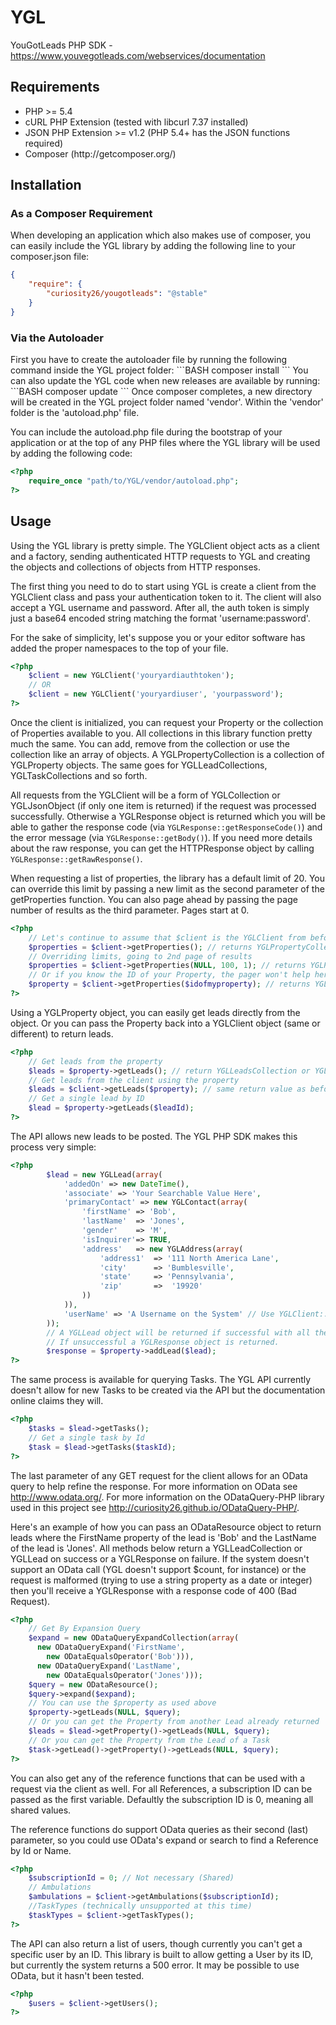 YGL
===

YouGotLeads PHP SDK - https://www.youvegotleads.com/webservices/documentation

<h2>Requirements</h2>
<ul>
    <li>PHP >= 5.4</li>
    <li>cURL PHP Extension (tested with libcurl 7.37 installed)</li>
    <li>JSON PHP Extension >= v1.2 (PHP 5.4+ has the JSON functions required)</li>
    <li>Composer (http://getcomposer.org/)</li>
</ul>

<h2>Installation</h2>
<h3>As a Composer Requirement</h3>
When developing an application which also makes use of composer, you can easily include the YGL library by adding the
following line to your composer.json file:

```JSON
{
    "require": {
        "curiosity26/yougotleads": "@stable"
    }
}
```
<h3>Via the Autoloader</h3>
First you have to create the autoloader file by running the following command inside the YGL project folder:
```BASH
composer install
```
You can also update the YGL code when new releases are available by running:
```BASH
composer update
```
Once composer completes, a new directory will be created in the YGL project folder named 'vendor'. Within the 'vendor'
folder is the 'autoload.php' file.

You can include the autoload.php file during the bootstrap of your application or at the top of any PHP files where the
YGL library will be used by adding the following code:
```PHP
<?php
    require_once "path/to/YGL/vendor/autoload.php";
?>
```

<h2>Usage</h2>
Using the YGL library is pretty simple. The YGLClient object acts as a client and a factory, sending authenticated HTTP
requests to YGL and creating the objects and collections of objects from HTTP responses.

The first thing you need to do to start using YGL is create a client from the YGLClient class and pass your authentication
token to it. The client will also accept a YGL username and password. After all, the auth token is simply just a 
base64 encoded string matching the format 'username:password'.

For the sake of simplicity, let's suppose you or your editor software has added the proper namespaces to the top of your
file.

```PHP
<?php
    $client = new YGLClient('youryardiauthtoken');
    // OR
    $client = new YGLClient('youryardiuser', 'yourpassword');
?>
```

Once the client is initialized, you can request your Property or the collection of Properties available to you. All
collections in this library function pretty much the same. You can add, remove from the collection or use the collection
like an array of objects. A YGLPropertyCollection is a collection of YGLProperty objects. The same goes for 
YGLLeadCollections, YGLTaskCollections and so forth.

All requests from the YGLClient will be a form of YGLCollection or YGLJsonObject (if only one item is returned) if the 
request was processed successfully. Otherwise a YGLResponse object is returned which you will be able to gather the 
response code (via <code>YGLResponse::getResponseCode()</code>) and the error message 
(via <code>YGLResponse::getBody()</code>). If you need more details about the raw response, you can get the 
HTTPResponse object by calling <code>YGLResponse::getRawResponse()</code>.

When requesting a list of properties, the library has a default limit of 20. You can override this limit by passing a 
new limit as the second parameter of the getProperties function. You can also page ahead by passing the page number of
results as the third parameter. Pages start at 0.

```PHP
<?php
    // Let's continue to assume that $client is the YGLClient from before
    $properties = $client->getProperties(); // returns YGLPropertyCollection unless only 1 is returned then YGLProperty
    // Overriding limits, going to 2nd page of results
    $properties = $client->getProperties(NULL, 100, 1); // returns YGLPropertyCollection unless only 1 is returned then YGLProperty
    // Or if you know the ID of your Property, the pager won't help here.
    $property = $client->getProperties($idofmyproperty); // returns YGLProperty
?>
```

Using a YGLProperty object, you can easily get leads directly from the object. Or you can pass the Property back into
a YGLClient object (same or different) to return leads.

```PHP
<?php
    // Get leads from the property
    $leads = $property->getLeads(); // return YGLLeadsCollection or YGLLead if only one item in the response
    // Get leads from the client using the property
    $leads = $client->getLeads($property); // same return value as before
    // Get a single lead by ID
    $lead = $property->getLeads($leadId);
?>
```

The API allows new leads to be posted. The YGL PHP SDK makes this process very simple:

```PHP
<?php
        $lead = new YGLLead(array(
            'addedOn' => new DateTime(),
            'associate' => 'Your Searchable Value Here',
            'primaryContact' => new YGLContact(array(
                'firstName' => 'Bob',
                'lastName'  => 'Jones',
                'gender'    => 'M',
                'isInquirer'=> TRUE,
                'address'   => new YGLAddress(array(
                    'address1'  => '111 North America Lane',
                    'city'      => 'Bumblesville',
                    'state'     => 'Pennsylvania',
                    'zip'       =>  '19920'
                ))
            )),
            'userName' => 'A Username on the System' // Use YGLClient::getUsers() for a list of available users
        ));
        // A YGLLead object will be returned if successful with all the proper values filled in
        // If unsuccessful a YGLResponse object is returned.
        $response = $property->addLead($lead); 
?>
```

The same process is available for querying Tasks. The YGL API currently doesn't allow for new Tasks to be created via
the API but the documentation online claims they will.

```PHP
<?php
    $tasks = $lead->getTasks();
    // Get a single task by Id
    $task = $lead->getTasks($taskId);
?>
```

The last parameter of any GET request for the client allows for an OData query to help refine the response. For more
information on OData see http://www.odata.org/. For more information on the ODataQuery-PHP library used in this project
see http://curiosity26.github.io/ODataQuery-PHP/.

Here's an example of how you can pass an ODataResource object to return leads where the FirstName property of the lead 
is 'Bob' and the LastName of the lead is 'Jones'. All methods below return a YGLLeadCollection or YGLLead on success 
or a YGLResponse on failure. If the system doesn't support an OData call (YGL doesn't support $count, for instance) or
the request is malformed (trying to use a string property as a date or integer) then you'll receive a YGLResponse with
a response code of 400 (Bad Request).

```PHP
<?php
    // Get By Expansion Query
    $expand = new ODataQueryExpandCollection(array(
      new ODataQueryExpand('FirstName',
        new ODataEqualsOperator('Bob'))),
      new ODataQueryExpand('LastName',
        new ODataEqualsOperator('Jones')));
    $query = new ODataResource();
    $query->expand($expand);
    // You can use the $property as used above
    $property->getLeads(NULL, $query);
    // Or you can get the Property from another Lead already returned
    $leads = $lead->getProperty()->getLeads(NULL, $query);
    // Or you can get the Property from the Lead of a Task
    $task->getLead()->getProperty()->getLeads(NULL, $query);
?>
```

You can also get any of the reference functions that can be used with a request via the client as well. For all References,
a subscription ID can be passed as the first variable. Defaultly the subscription ID is 0, meaning all shared values.

The reference functions do support OData queries as their second (last) parameter, so you could use OData's expand or
search to find a Reference by Id or Name.

```PHP
<?php
    $subscriptionId = 0; // Not necessary (Shared)
    // Ambulations
    $ambulations = $client->getAmbulations($subscriptionId);
    //TaskTypes (technically unsupported at this time)
    $taskTypes = $client->getTaskTypes();
?>
```

The API can also return a list of users, though currently you can't get a specific user by an ID. This library is built
to allow getting a User by its ID, but currently the system returns a 500 error. It may be possible to use OData, but
it hasn't been tested.

```PHP
<?php
    $users = $client->getUsers();
?>
```